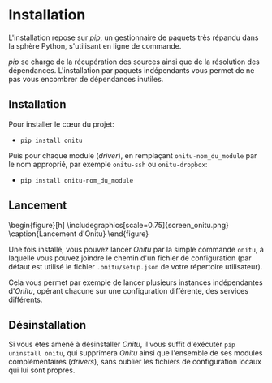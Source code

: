 # Installation

L'installation repose sur *pip*, un gestionnaire de paquets très répandu dans la sphère Python, s'utilisant en ligne de commande.

*pip* se charge de la récupération des sources ainsi que de la résolution des dépendances. L'installation par paquets indépendants vous permet de ne pas vous encombrer de dépendances inutiles.

## Installation

Pour installer le cœur du projet:

* `pip install onitu`

Puis pour chaque module (*driver*), en remplaçant `onitu-nom_du_module` par le nom approprié, par exemple `onitu-ssh` ou `onitu-dropbox`:

* `pip install onitu-nom_du_module`

## Lancement

\begin{figure}[h]
\includegraphics[scale=0.75]{screen_onitu.png}
\caption{Lancement d'Onitu}
\end{figure}

Une fois installé, vous pouvez lancer *Onitu* par la simple commande `onitu`, à laquelle vous pouvez joindre le chemin d'un fichier de configuration (par défaut est utilisé le fichier `.onitu/setup.json` de votre répertoire utilisateur).

Cela vous permet par exemple de lancer plusieurs instances indépendantes d'*Onitu*, opérant chacune sur une configuration différente, des services différents.

## Désinstallation

Si vous êtes amené à désinstaller *Onitu*, il vous suffit d'exécuter `pip uninstall onitu`, qui supprimera *Onitu* ainsi que l'ensemble de ses modules complémentaires (*drivers*), sans oublier les fichiers de configuration locaux qui lui sont propres.
